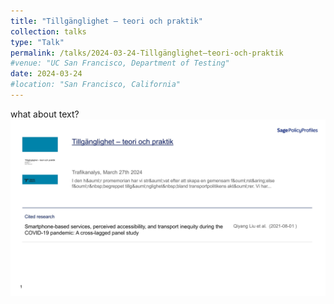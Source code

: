 ```yaml
---
title: "Tillgänglighet – teori och praktik"
collection: talks
type: "Talk"
permalink: /talks/2024-03-24-Tillgänglighet–teori-och-praktik
#venue: "UC San Francisco, Department of Testing"
date: 2024-03-24
#location: "San Francisco, California"
---
```




what about text?
![Teori!](/images/Policy-Profile_1.jpg "Tillgänglighet – teori och praktik")
